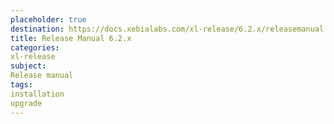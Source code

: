 ```yaml
---
placeholder: true
destination: https://docs.xebialabs.com/xl-release/6.2.x/releasemanual.html
title: Release Manual 6.2.x
categories:
xl-release
subject:
Release manual
tags:
installation
upgrade
---
```

